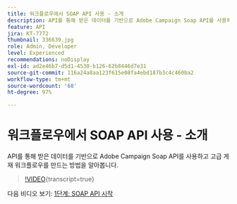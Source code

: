 ```yaml
---
title: 워크플로우에서 SOAP API 사용 - 소개
description: API를 통해 받은 데이터를 기반으로 Adobe Campaign Soap API를 사용하고 고급 게재 워크플로우를 만드는 방법을 알아봅니다.
feature: API
jira: KT-7772
thumbnail: 336639.jpg
role: Admin, Developer
level: Experienced
recommendations: noDisplay
exl-id: ad2e46b7-d5d1-4530-b126-62b8446d7e31
source-git-commit: 116a24a8aa123f615e08fa4ebd187b3c4c460ba2
workflow-type: tm+mt
source-wordcount: '68'
ht-degree: 97%

---
```


# 워크플로우에서 SOAP API 사용 - 소개

API를 통해 받은 데이터를 기반으로 Adobe Campaign Soap API를 사용하고 고급 게재 워크플로우를 만드는 방법을 알아봅니다.

>[!VIDEO](https://video.tv.adobe.com/v/336639?quality=12&learn=on){transcript=true}

다음 비디오 보기: [1단계: SOAP API 시작](/help/tutorial-use-soap-apis/get-started-with-soap-apis.md)
